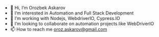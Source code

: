- 👋 Hi, I’m Orozbek Askarov
- 👀 I’m interested in Automation and Full Stack Development
- 🌱 I’m working with Nodejs, WebdriverIO, Cypress.IO
- 💞️ I’m looking to collaborate on automation projects like WebDriverIO
- 📫 How to reach me oroz.askarov@gmail.com

<!---
Askarov5/Askarov5 is a ✨ special ✨ repository because its `README.md` (this file) appears on your GitHub profile.
You can click the Preview link to take a look at your changes.
--->
